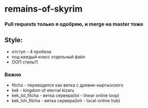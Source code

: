 # remains-of-skyrim

### Pull requests только я одобряю, и merge на master тоже

## Style:
- отступ - 4 пробела
- под каждый класс отдельный файл
- ООП стиль!!!

### Важно
- fitcha - переводится как ветка с древне-кыргызского
- kek - kingdom of eternal kizaru
- kek_lol_fitcha - ветка сервера(lol - linear online loop)
- kek_loh_fitcha - ветка сервера(loh - local-online hub)
